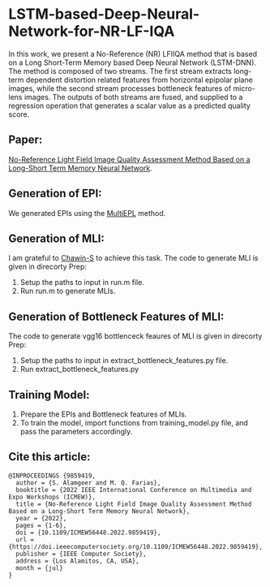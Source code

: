 # LSTM-based-Deep-Neural-Network-for-NR-LF-IQA
In this work, we present a No-Reference (NR) LFIIQA method that is based on a Long Short-Term Memory based Deep Neural Network (LSTM-DNN). The method is composed of two streams. The first stream extracts long-term dependent distortion related features from horizontal epipolar plane images, while the second stream processes bottleneck features of micro-lens images. The outputs of both streams are fused, and supplied to a regression operation that generates a scalar value as a predicted quality score.

## Paper:
[No-Reference Light Field Image Quality Assessment Method Based on a Long-Short Term Memory Neural Network](https://www.computer.org/csdl/proceedings-article/icmew/2022/09859419/1G4EXa6qYx2).

## Generation of EPI:
We generated EPIs using the [MultiEPL](https://bit.ly/3Da8fB6) method.

## Generation of MLI:
I am grateful to [Chawin-S](https://github.com/Chawin-S) to achieve this task.
The code to generate MLI is given in direcorty Prep:
1. Setup the paths to input in run.m file. 
2. Run run.m to generate MLIs. 

## Generation of Bottleneck Features of MLI:
The code to generate vgg16 bottlenceck feaures of MLI is given in direcorty Prep:
1. Setup the paths to input in extract_bottleneck_features.py file.
2. Run extract_bottleneck_features.py 

## Training Model:
1. Prepare the EPIs and Bottleneck features of MLIs.
2. To train the model, import functions from training_model.py file, and pass the parameters accordingly.

## Cite this article:
```
@INPROCEEDINGS {9859419,
  author = {S. Alamgeer and M. Q. Farias},
  booktitle = {2022 IEEE International Conference on Multimedia and Expo Workshops (ICMEW)},
  title = {No-Reference Light Field Image Quality Assessment Method Based on a Long-Short Term Memory Neural Network},
  year = {2022},
  pages = {1-6},
  doi = {10.1109/ICMEW56448.2022.9859419},
  url = {https://doi.ieeecomputersociety.org/10.1109/ICMEW56448.2022.9859419},
  publisher = {IEEE Computer Society},
  address = {Los Alamitos, CA, USA},
  month = {jul}
}
```
